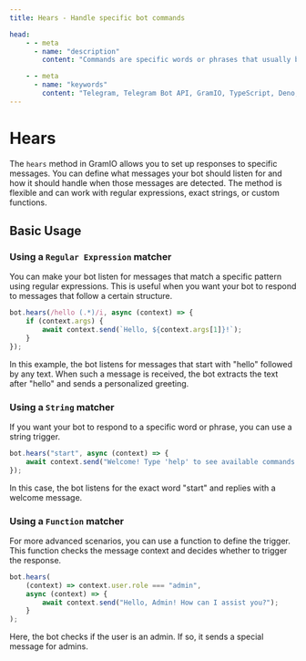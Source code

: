 ```yaml
---
title: Hears - Handle specific bot commands

head:
    - - meta
      - name: "description"
        content: "Commands are specific words or phrases that usually begin with a `/` and are used to trigger actions or responses from the bot."

    - - meta
      - name: "keywords"
        content: "Telegram, Telegram Bot API, GramIO, TypeScript, Deno, Bun, Node.JS, Nodejs, api, command, /start"
---
```


<!-- ChatGPT helps -->

# Hears

The `hears` method in GramIO allows you to set up responses to specific messages. You can define what messages your bot should listen for and how it should handle when those messages are detected. The method is flexible and can work with regular expressions, exact strings, or custom functions.

## Basic Usage

### Using a `Regular Expression` matcher

You can make your bot listen for messages that match a specific pattern using regular expressions. This is useful when you want your bot to respond to messages that follow a certain structure.

```ts
bot.hears(/hello (.*)/i, async (context) => {
    if (context.args) {
        await context.send(`Hello, ${context.args[1]}!`);
    }
});
```

In this example, the bot listens for messages that start with "hello" followed by any text. When such a message is received, the bot extracts the text after "hello" and sends a personalized greeting.

### Using a `String` matcher

If you want your bot to respond to a specific word or phrase, you can use a string trigger.

```ts
bot.hears("start", async (context) => {
    await context.send("Welcome! Type 'help' to see available commands.");
});
```

In this case, the bot listens for the exact word "start" and replies with a welcome message.

### Using a `Function` matcher

For more advanced scenarios, you can use a function to define the trigger. This function checks the message context and decides whether to trigger the response.

```ts
bot.hears(
    (context) => context.user.role === "admin",
    async (context) => {
        await context.send("Hello, Admin! How can I assist you?");
    }
);
```

Here, the bot checks if the user is an admin. If so, it sends a special message for admins.

<!-- ## How `hears` Works

1. **String Trigger:** The bot compares the incoming message with the given string. If they match exactly, the bot runs the handler function.
2. **Regular Expression Trigger:** The bot checks if the message matches the regular expression. If it does, the handler function runs, and the matching parts of the message are passed to `context.args`.
3. **Function Trigger:** The bot runs the custom function you provide. If this function returns `true`, the handler function runs.

## Conclusion

The `hears` method is essential for creating bots that can listen for and respond to specific user inputs. Whether you're handling simple commands or complex interactions, `hears` makes it easy to define how your bot should react to different types of messages.

This method gives you the tools you need to create interactive and user-friendly bots in GramIO. -->
